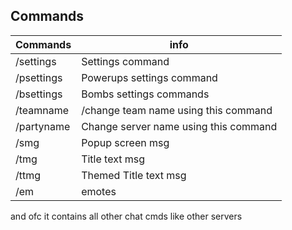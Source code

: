 ## Commands 

| Commands             | info                                                          |
| ----------------- | -------------------------------------------------------|
| /settings | Settings command |
| /psettings | Powerups settings command |
| /bsettings | Bombs settings commands |
| /teamname | /change team name using this command |
| /partyname | Change server name using this command |
| /smg | Popup screen msg |
| /tmg | Title text msg |
| /ttmg | Themed Title text msg |
| /em | emotes |

and ofc it contains all other chat cmds like other servers
